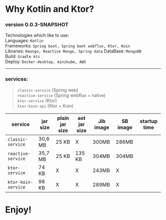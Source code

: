 # Why Kotlin and Ktor?

### version 0.0.3-SNAPSHOT

Technologies which like to use:  
Languages: `Kotlin`  
Frameworks: `Spring boot, Spring boot webflux, Ktor, Koin`  
Libraries: `Kmongo, Reactive Mongo, Spring data` 
DataBase: `MongoDB`  
Build: `Gradle kts`  
Deploy: `Docker-desktop, minikube, AWS`  

--- 

### services:
> `classic-service` (Spring web)  
> `reactive-service` (Spring webflux + native)   
> `ktor-service` (Ktor)     
> `ktor-koin-api` (Ktor + Koin)  

| service             | jar size | plain jar size  | aot jar size  | Jib image | SB image | startup time |   
| ------------------- | -------- | --------------- | ------------- | --------- | -------- | ------------ |
| `classic-service`   | 30,6 MB  | 25 KB           | X             | 300MB     | 286MB    |              |
| `reactive-service`  | 35,7 MB  | 25 KB           | 135 KB        | 304MB     | 304MB    |              |
| `ktor-service`      | 74 KB    | X               | X             | 243MB     | X        |              |
| `ktor-koin-service` | 98 KB    | X               | X             | 289MB     | X        |              |

# Enjoy!
